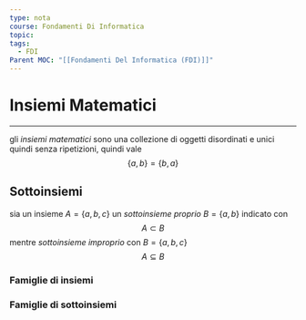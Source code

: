 ```yaml
---
type: nota
course: Fondamenti Di Informatica
topic: 
tags:
  - FDI
Parent MOC: "[[Fondamenti Del Informatica (FDI)]]"
---
```


# Insiemi Matematici
---
gli _insiemi matematici_ sono una collezione di oggetti disordinati e unici quindi senza ripetizioni, quindi vale 
$$\{a,b\}=\{b,a\}$$

## Sottoinsiemi
sia un insieme $A = \{a,b,c\}$ un _sottoinsieme proprio_ $B=\{a,b\}$ indicato con
$$A  \subset B$$
mentre _sottoinsieme improprio_ con $B = \{a,b,c\}$
$$A\subseteq B$$

### Famiglie di insiemi 

### Famiglie di sottoinsiemi

